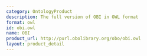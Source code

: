 ```yaml
---
category: OntologyProduct
description: The full version of OBI in OWL format
format: owl
id: obi.owl
name: OBI
product_url: http://purl.obolibrary.org/obo/obi.owl
layout: product_detail
---
```

